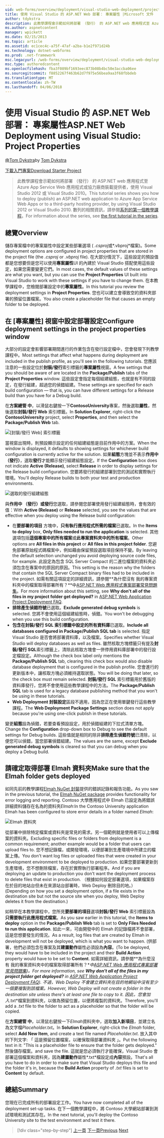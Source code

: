 ```yaml
---
uid: web-forms/overview/deployment/visual-studio-web-deployment/project-properties
title: 使用 Visual Studio 的 ASP.NET Web 部署： 專案屬性 |Microsoft 文件
author: tdykstra
description: 此教學課程會示範如何將部署 （發行） 的 ASP.NET web 應用程式至 Azure App Service Web 應用程式或協力廠商裝載提供者，使用...
ms.author: aspnetcontent
manager: wpickett
ms.date: 02/15/2013
ms.topic: article
ms.assetid: ec1cec4c-a75f-47af-a2ba-b1e2f971d24b
ms.technology: dotnet-webforms
ms.prod: .net-framework
msc.legacyurl: /web-forms/overview/deployment/visual-studio-web-deployment/project-properties
msc.type: authoredcontent
ms.openlocfilehash: fba3f089bf1693eec873b08b4bc50e3accba06ee
ms.sourcegitcommit: f8852267f463b62d7f975e56bea9aa3f68fbbdeb
ms.translationtype: MT
ms.contentlocale: zh-TW
ms.lasthandoff: 04/06/2018
---
```

<a name="aspnet-web-deployment-using-visual-studio-project-properties"></a><span data-ttu-id="c4871-103">使用 Visual Studio 的 ASP.NET Web 部署： 專案屬性</span><span class="sxs-lookup"><span data-stu-id="c4871-103">ASP.NET Web Deployment using Visual Studio: Project Properties</span></span>
====================
<span data-ttu-id="c4871-104">由[Tom Dykstra](https://github.com/tdykstra)</span><span class="sxs-lookup"><span data-stu-id="c4871-104">by [Tom Dykstra](https://github.com/tdykstra)</span></span>

[<span data-ttu-id="c4871-105">下載入門專案</span><span class="sxs-lookup"><span data-stu-id="c4871-105">Download Starter Project</span></span>](http://go.microsoft.com/fwlink/p/?LinkId=282627)

> <span data-ttu-id="c4871-106">此教學課程會示範如何將部署 （發行） 的 ASP.NET web 應用程式至 Azure App Service Web 應用程式或協力廠商裝載提供者，使用 Visual Studio 2012 或 Visual Studio 2010。</span><span class="sxs-lookup"><span data-stu-id="c4871-106">This tutorial series shows you how to deploy (publish) an ASP.NET web application to Azure App Service Web Apps or to a third-party hosting provider, by using Visual Studio 2012 or Visual Studio 2010.</span></span> <span data-ttu-id="c4871-107">數列的相關資訊，請參閱[系列的第一個教學課程](introduction.md)。</span><span class="sxs-lookup"><span data-stu-id="c4871-107">For information about the series, see [the first tutorial in the series](introduction.md).</span></span>


## <a name="overview"></a><span data-ttu-id="c4871-108">總覽</span><span class="sxs-lookup"><span data-stu-id="c4871-108">Overview</span></span>

<span data-ttu-id="c4871-109">儲存專案檔中的專案屬性中設定某些部署選項 ( *.csproj*或*.vbproj*檔案)。</span><span class="sxs-lookup"><span data-stu-id="c4871-109">Some deployment options are configured in project properties that are stored in the project file (the *.csproj* or *.vbproj* file).</span></span> <span data-ttu-id="c4871-110">在大部分情況下，這些設定的預設值都是您想要但是您可以使用**專案屬性**UI 的內建於 Visual Studio 搭配使用這些設定，如果您需要變更它們。</span><span class="sxs-lookup"><span data-stu-id="c4871-110">In most cases, the default values of these settings are what you want, but you can use the **Project Properties** UI built into Visual Studio to work with these settings if you have to change them.</span></span> <span data-ttu-id="c4871-111">在本教學課程中，您檢閱部署設定中的**專案屬性**。</span><span class="sxs-lookup"><span data-stu-id="c4871-111">In this tutorial you review the deployment settings in **Project Properties**.</span></span> <span data-ttu-id="c4871-112">您也可以建立會導致空的資料夾部署的預留位置檔案。</span><span class="sxs-lookup"><span data-stu-id="c4871-112">You also create a placeholder file that causes an empty folder to be deployed.</span></span>

## <a name="configure-deployment-settings-in-the-project-properties-window"></a><span data-ttu-id="c4871-113">在 [專案屬性] 視窗中設定部署設定</span><span class="sxs-lookup"><span data-stu-id="c4871-113">Configure deployment settings in the project properties window</span></span>

<span data-ttu-id="c4871-114">大部分的設定會影響部署期間進行的作業包含在發行設定檔中，您會發現下列教學課程中。</span><span class="sxs-lookup"><span data-stu-id="c4871-114">Most settings that affect what happens during deployment are included in the publish profile, as you'll see in the following tutorials.</span></span> <span data-ttu-id="c4871-115">您應該注意的一些設定位於**封裝/發行**索引標籤的**專案屬性**視窗。</span><span class="sxs-lookup"><span data-stu-id="c4871-115">A few settings that you should be aware of are located in the **Package/Publish** tabs of the **Project Properties** window.</span></span> <span data-ttu-id="c4871-116">這些設定會指定每個組建組態，也就是有不同的設定，在發行組建，超過您的偵錯組建。</span><span class="sxs-lookup"><span data-stu-id="c4871-116">These settings are specified for each build configuration — that is, you can have different settings for a Release build than you have for a Debug build.</span></span>

<span data-ttu-id="c4871-117">在**方案總管 中**，以滑鼠右鍵按一下**ContosoUniversity**專案，然後選取**屬性**，然後選取**封裝/發行 Web** 索引標籤。</span><span class="sxs-lookup"><span data-stu-id="c4871-117">In **Solution Explorer**, right-click the **ContosoUniversity** project, select **Properties**, and then select the **Package/Publish Web** tab.</span></span>

![[封裝/發行 Web] 索引標籤](project-properties/_static/image1.png)

<span data-ttu-id="c4871-119">當視窗出現時，則預設顯示設定的任何組建組態是目前作用中的方案。</span><span class="sxs-lookup"><span data-stu-id="c4871-119">When the window is displayed, it defaults to showing settings for whichever build configuration is currently active for the solution.</span></span> <span data-ttu-id="c4871-120">如果**組態**方塊並不表示**作用中 （發行）**，選取**發行**才能顯示發行組建組態設定。</span><span class="sxs-lookup"><span data-stu-id="c4871-120">If the **Configuration** box does not indicate **Active (Release)**, select **Release** in order to display settings for the Release build configuration.</span></span> <span data-ttu-id="c4871-121">您要將發行的組建部署到您的測試和實際執行環境。</span><span class="sxs-lookup"><span data-stu-id="c4871-121">You'll deploy Release builds to both your test and production environments.</span></span>

![選取的發行組建組態](project-properties/_static/image2.png)

<span data-ttu-id="c4871-123">與**作用中 （發行）**或**發行**您選取，請參閱您部署使用發行組建組態時，會有效的值：</span><span class="sxs-lookup"><span data-stu-id="c4871-123">With **Active (Release)** or **Release** selected, you see the values that are effective when you deploy using the Release build configuration:</span></span>

- <span data-ttu-id="c4871-124">在**要部署的項目** 方塊中，**只有執行應用程式所需的檔案**已選取。</span><span class="sxs-lookup"><span data-stu-id="c4871-124">In the **Items to deploy** box, **Only files needed to run the application** is selected.</span></span> <span data-ttu-id="c4871-125">其他選項包括**這個專案中的所有檔案**或**此專案資料夾中的所有檔案**。</span><span class="sxs-lookup"><span data-stu-id="c4871-125">Other options are **All files in this project** or **All files in this project folder**.</span></span> <span data-ttu-id="c4871-126">您避免部署原始程式碼檔案中，例如藉由保留預設選取項目保持不變。</span><span class="sxs-lookup"><span data-stu-id="c4871-126">By leaving the default selection unchanged you avoid deploying source code files, for example.</span></span> <span data-ttu-id="c4871-127">此設定為包含 SQL Server Compact 的二進位檔案的資料夾必須包含在專案中的原因的原因。</span><span class="sxs-lookup"><span data-stu-id="c4871-127">This setting is the reason why the folders that contain the SQL Server Compact binary files had to be included in the project.</span></span> <span data-ttu-id="c4871-128">如需有關這項設定的詳細資訊，請參閱**為什麼沒有 我的專案資料夾中的檔案取得部署所有？**中[ASP.NET Web 應用程式專案部署常見問題集](https://msdn.microsoft.com/library/ee942158.aspx)。</span><span class="sxs-lookup"><span data-stu-id="c4871-128">For more information about this setting, see **Why don't all of the files in my project folder get deployed?** in [ASP.NET Web Application Project Deployment FAQ](https://msdn.microsoft.com/library/ee942158.aspx).</span></span>
- <span data-ttu-id="c4871-129">**排除產生偵錯符號**已選取。</span><span class="sxs-lookup"><span data-stu-id="c4871-129">**Exclude generated debug symbols** is selected.</span></span> <span data-ttu-id="c4871-130">您將不會使用這個組建組態時，偵錯。</span><span class="sxs-lookup"><span data-stu-id="c4871-130">You won't be debugging when you use this build configuration.</span></span>
- <span data-ttu-id="c4871-131">**包含在封裝/發行 SQL 索引標籤中設定的所有資料庫**已選取。</span><span class="sxs-lookup"><span data-stu-id="c4871-131">**Include all databases configured in Package/Publish SQL tab** is selected.</span></span> <span data-ttu-id="c4871-132">指定 Visual Studio 是否會將部署資料庫，以及檔案。</span><span class="sxs-lookup"><span data-stu-id="c4871-132">Specifies whether Visual Studio will deploy databases as well as files.</span></span> <span data-ttu-id="c4871-133">雖然核取方塊標籤只有提及**封裝/發行 SQL**索引標籤上，清除此核取方塊會一併停用資料庫部署中的發行設定檔設定。</span><span class="sxs-lookup"><span data-stu-id="c4871-133">Although the check box label only mentions the **Package/Publish SQL** tab, clearing this check box would also disable database deployment that is configured in the publish profile.</span></span> <span data-ttu-id="c4871-134">您會進行的更新版本中，讓核取方塊必須維持選取狀態。</span><span class="sxs-lookup"><span data-stu-id="c4871-134">You will be doing that later, so the check box must remain selected.</span></span> <span data-ttu-id="c4871-135">**封裝/發行 SQL**  索引標籤用於舊版的資料庫發行，您將不會使用這些教學課程中的方法。</span><span class="sxs-lookup"><span data-stu-id="c4871-135">The **Package/Publish SQL** tab is used for a legacy database publishing method that you won't be using in these tutorials.</span></span>
- <span data-ttu-id="c4871-136">**Web Deployment 封裝設定**區段不適用，因為您正在使用單鍵發行這些教學課程。</span><span class="sxs-lookup"><span data-stu-id="c4871-136">The **Web Deployment Package Settings** section does not apply because you're using one-click publish in these tutorials.</span></span>

<span data-ttu-id="c4871-137">變更**組態**設為偵錯，若要查看預設設定，用於偵錯組建的下拉式清單方塊。</span><span class="sxs-lookup"><span data-stu-id="c4871-137">Change the **Configuration** drop-down box to Debug to see the default settings for Debug builds.</span></span> <span data-ttu-id="c4871-138">這些值就是相同的除非**排除產生偵錯符號**已清除，以便您可以偵錯，當您部署偵錯組建。</span><span class="sxs-lookup"><span data-stu-id="c4871-138">The values are the same, except **Exclude generated debug symbols** is cleared so that you can debug when you deploy a Debug build.</span></span>

## <a name="make-sure-that-the-elmah-folder-gets-deployed"></a><span data-ttu-id="c4871-139">請確定取得部署 Elmah 資料夾</span><span class="sxs-lookup"><span data-stu-id="c4871-139">Make sure that the Elmah folder gets deployed</span></span>

<span data-ttu-id="c4871-140">如同先前的教學課程[Elmah NuGet 封裝](http://www.hanselman.com/blog/NuGetPackageOfTheWeek7ELMAHErrorLoggingModulesAndHandlersWithSQLServerCompact.aspx)提供的錯誤記錄和報告功能。</span><span class="sxs-lookup"><span data-stu-id="c4871-140">As you saw in the previous tutorial, the [Elmah NuGet package](http://www.hanselman.com/blog/NuGetPackageOfTheWeek7ELMAHErrorLoggingModulesAndHandlersWithSQLServerCompact.aspx) provides functionality for error logging and reporting.</span></span> <span data-ttu-id="c4871-141">Contoso 大學應用程式中 Elmah 已設定為將錯誤詳細資料儲存在名為的資料夾*Elmah*:</span><span class="sxs-lookup"><span data-stu-id="c4871-141">In the Contoso University application Elmah has been configured to store error details in a folder named *Elmah*:</span></span>

![Elmah 資料夾](project-properties/_static/image3.png)

<span data-ttu-id="c4871-143">從部署中排除特定檔案或資料夾是常見的需求。另一個範例就是使用者可以上傳檔案的資料夾。</span><span class="sxs-lookup"><span data-stu-id="c4871-143">Excluding specific files or folders from deployment is a common requirement; another example would be a folder that users can upload files to.</span></span> <span data-ttu-id="c4871-144">您不想記錄檔，或開發環境，以便部署到生產環境中所建立的檔案上傳。</span><span class="sxs-lookup"><span data-stu-id="c4871-144">You don't want log files or uploaded files that were created in your development environment to be deployed to production.</span></span> <span data-ttu-id="c4871-145">如果您要部署更新到生產環境，您不想刪除檔案，存在於實際執行部署程序。</span><span class="sxs-lookup"><span data-stu-id="c4871-145">And if you are deploying an update to production you don't want the deployment process to delete files that exist in production.</span></span> <span data-ttu-id="c4871-146">（根據如何設定部署選項，如果檔案存在於目的地站台但未在來源站台部署時，Web Deploy 刪除目的地。）</span><span class="sxs-lookup"><span data-stu-id="c4871-146">(Depending on how you set a deployment option, if a file exists in the destination site but not the source site when you deploy, Web Deploy deletes it from the destination.)</span></span>

<span data-ttu-id="c4871-147">如稍早在本教學課程中，您所見**要部署的項目**選項**封裝/發行 Web**  索引標籤設為**只需要執行此應用程式檔案**。</span><span class="sxs-lookup"><span data-stu-id="c4871-147">As you saw earlier in this tutorial, the **Items to deploy** option in the **Package/Publish Web** tab is set to **Only Files Needed to run this application**.</span></span> <span data-ttu-id="c4871-148">如此一來，可由開發中的 Elmah 的記錄檔將不會部署，這是您想要發生的情況。</span><span class="sxs-lookup"><span data-stu-id="c4871-148">As a result, log files that are created by Elmah in development will not be deployed, which is what you want to happen.</span></span> <span data-ttu-id="c4871-149">(供部署，他們必須包含在專案及其**建置動作**屬性必須設為**內容**。</span><span class="sxs-lookup"><span data-stu-id="c4871-149">(To be deployed, they would have to be included in the project and their **Build Action** property would have to be set to **Content**.</span></span> <span data-ttu-id="c4871-150">如需詳細資訊，請參閱**為什麼沒有 我的專案資料夾中的檔案取得部署所有？**中[ASP.NET Web 應用程式專案部署常見問題集](https://msdn.microsoft.com/library/ee942158.aspx))。</span><span class="sxs-lookup"><span data-stu-id="c4871-150">For more information, see **Why don't all of the files in my project folder get deployed?** in [ASP.NET Web Application Project Deployment FAQ](https://msdn.microsoft.com/library/ee942158.aspx)).</span></span> <span data-ttu-id="c4871-151">不過，Web Deploy 不會建立資料夾在目的地網站中沒有至少一個要複製到該檔案。</span><span class="sxs-lookup"><span data-stu-id="c4871-151">However, Web Deploy will not create a folder in the destination site unless there's at least one file to copy to it.</span></span> <span data-ttu-id="c4871-152">因此，您會加入*.txt*檔案到資料夾，以做為預留位置，以便將複製的資料夾。</span><span class="sxs-lookup"><span data-stu-id="c4871-152">Therefore, you'll add a *.txt* file to the folder to act as a placeholder so that the folder will be copied.</span></span>

<span data-ttu-id="c4871-153">在**方案總管 中**，以滑鼠右鍵按一下*Elmah*資料夾中，選取**加入新項目**，並建立名為文字檔*Placeholder.txt*。</span><span class="sxs-lookup"><span data-stu-id="c4871-153">In **Solution Explorer**, right-click the *Elmah* folder, select **Add New Item**, and create a text file named *Placeholder.txt*.</span></span> <span data-ttu-id="c4871-154">放入其中的下列文字: 「 這是預留位置檔案，以確保取得部署資料夾 」。</span><span class="sxs-lookup"><span data-stu-id="c4871-154">Put the following text in it: "This is a placeholder file to ensure that the folder gets deployed."</span></span> <span data-ttu-id="c4871-155">然後儲存檔案。</span><span class="sxs-lookup"><span data-stu-id="c4871-155">and save the file.</span></span> <span data-ttu-id="c4871-156">這就是您必須執行才能確保，Visual Studio 會部署這個檔案和資料夾，因為**建置動作**屬性*.txt*檔設定成**內容**預設。</span><span class="sxs-lookup"><span data-stu-id="c4871-156">That's all you have to do in order to make sure that Visual Studio deploys this file and the folder it's in, because the **Build Action** property of *.txt* files is set to **Content** by default.</span></span>

## <a name="summary"></a><span data-ttu-id="c4871-157">總結</span><span class="sxs-lookup"><span data-stu-id="c4871-157">Summary</span></span>

<span data-ttu-id="c4871-158">您現在已完成所有的部署設定工作。</span><span class="sxs-lookup"><span data-stu-id="c4871-158">You have now completed all of the deployment set-up tasks.</span></span> <span data-ttu-id="c4871-159">在下一個教學課程中，將 Contoso 大學網站部署到測試環境和測試其存在。</span><span class="sxs-lookup"><span data-stu-id="c4871-159">In the next tutorial, you'll deploy the Contoso University site to the test environment and test it there.</span></span>

> [!div class="step-by-step"]
> <span data-ttu-id="c4871-160">[上一頁](web-config-transformations.md)
> [下一頁](deploying-to-iis.md)</span><span class="sxs-lookup"><span data-stu-id="c4871-160">[Previous](web-config-transformations.md)
[Next](deploying-to-iis.md)</span></span>
